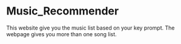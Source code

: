 # Music_Recommender
This website give you the music list based on your key prompt. The webpage gives you more than one song list.
